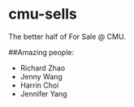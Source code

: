 # cmu-sells
The better half of For Sale @ CMU.



##Amazing people:
* Richard Zhao
* Jenny Wang
* Harrin Choi
* Jennifer Yang